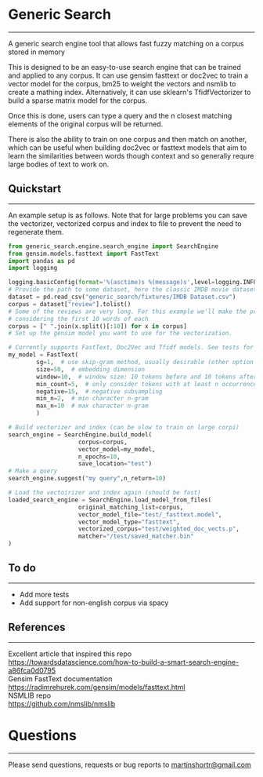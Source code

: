 # Generic Search

---

A generic search engine tool that allows fast fuzzy matching on a corpus stored in memory

This is designed to be an easy-to-use search engine that can be trained and applied to any corpus. It can use gensim fasttext or doc2vec to
train a vector model for the corpus, bm25 to weight the vectors and nsmlib to create a mathing index. Alternatively, it can use sklearn's TfidfVectorizer to build
a sparse matrix model for the corpus.

Once this is done,
users can type a query and the n closest matching elements of the original corpus will be returned.

There is also the ability to train on one corpus and then match on another, which can be useful when building doc2vec or fasttext models that aim to learn the similarities between
words though context and so generally requre large bodies of text to work on.

## Quickstart

---


An example setup is as follows. Note that for large problems you can save the vectorizer, vectorized corpus and index to
file to prevent the need to regenerate them.

```python
from generic_search.engine.search_engine import SearchEngine 
from gensim.models.fasttext import FastText 
import pandas as pd 
import logging

logging.basicConfig(format='%(asctime)s %(message)s',level=logging.INFO)
# Provide the path to some dataset, here the classic IMDB movie dataset is used
dataset = pd.read_csv("generic_search/fixtures/IMDB Dataset.csv")
corpus = dataset["review"].tolist()
# Some of the reviews are very long. For this example we'll make the problem easier by just 
# considering the first 10 words of each
corpus = [" ".join(x.split()[:10]) for x in corpus]
# Set up the gensim model you want to use for the vectorization. 

# Currently supports FastText, Doc2Vec and Tfidf models. See tests for examples of each
my_model = FastText(
        sg=1,  # use skip-gram method, usually desirable (other option is CBOW)
        size=50,  # embedding dimension 
        window=10,  # window size: 10 tokens before and 10 tokens after to get wider context
        min_count=5,  # only consider tokens with at least n occurrences in the corpus
        negative=15,  # negative subsampling
        min_n=2,  # min character n-gram
        max_n=10  # max character n-gram
        )

# Build vectorizer and index (can be slow to train on large corpi)
search_engine = SearchEngine.build_model(
                    corpus=corpus,
                    vector_model=my_model,
                    n_epochs=10,
                    save_location="test")
# Make a query
search_engine.suggest("my query",n_return=10)

# Load the vectoirizer and index again (should be fast)
loaded_search_engine = SearchEngine.load_model_from_files(
                    original_matching_list=corpus,
                    vector_model_file="test/_fasttext.model",
                    vector_model_type="fasttext",
                    vectorized_corpus="test/weighted_doc_vects.p",
                    matcher="/test/saved_matcher.bin"
)

```

## To do

---
- Add more tests
- Add support for non-english corpus via spacy

## References

---

Excellent article that inspired this repo
https://towardsdatascience.com/how-to-build-a-smart-search-engine-a86fca0d0795  
Gensim FastText documentation   
https://radimrehurek.com/gensim/models/fasttext.html  
NSMLIB repo  
https://github.com/nmslib/nmslib

# Questions

---

Please send questions, requests or bug reports to martinshortr@gmail.com
